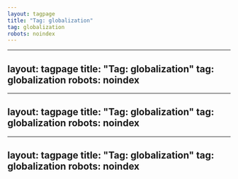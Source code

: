 ```yaml
---
layout: tagpage
title: "Tag: globalization"
tag: globalization
robots: noindex
---
```

---
layout: tagpage
title: "Tag: globalization"
tag: globalization
robots: noindex
---
---
layout: tagpage
title: "Tag: globalization"
tag: globalization
robots: noindex
---
---
layout: tagpage
title: "Tag: globalization"
tag: globalization
robots: noindex
---

